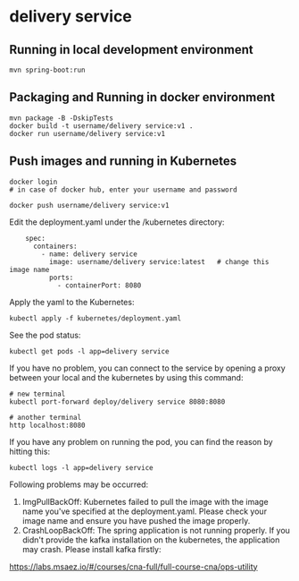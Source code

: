 # delivery service

## Running in local development environment

```
mvn spring-boot:run
```

## Packaging and Running in docker environment

```
mvn package -B -DskipTests
docker build -t username/delivery service:v1 .
docker run username/delivery service:v1
```

## Push images and running in Kubernetes

```
docker login 
# in case of docker hub, enter your username and password

docker push username/delivery service:v1
```

Edit the deployment.yaml under the /kubernetes directory:
```
    spec:
      containers:
        - name: delivery service
          image: username/delivery service:latest   # change this image name
          ports:
            - containerPort: 8080

```

Apply the yaml to the Kubernetes:
```
kubectl apply -f kubernetes/deployment.yaml
```

See the pod status:
```
kubectl get pods -l app=delivery service
```

If you have no problem, you can connect to the service by opening a proxy between your local and the kubernetes by using this command:
```
# new terminal
kubectl port-forward deploy/delivery service 8080:8080

# another terminal
http localhost:8080
```

If you have any problem on running the pod, you can find the reason by hitting this:
```
kubectl logs -l app=delivery service
```

Following problems may be occurred:

1. ImgPullBackOff:  Kubernetes failed to pull the image with the image name you've specified at the deployment.yaml. Please check your image name and ensure you have pushed the image properly.
1. CrashLoopBackOff: The spring application is not running properly. If you didn't provide the kafka installation on the kubernetes, the application may crash. Please install kafka firstly:

https://labs.msaez.io/#/courses/cna-full/full-course-cna/ops-utility

